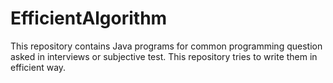 # EfficientAlgorithm
This repository contains Java programs for common programming question asked in interviews or subjective test. 
This repository tries to write them in efficient way.
